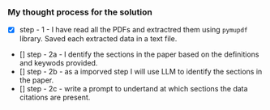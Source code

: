 ### My thought process for the solution


 - [x] step - 1 - I have read all the PDFs and extractred them using `pymupdf` library. Saved each extracted data in a text file.
  - [] step - 2a - I dentify the sections in the paper based on the definitions and keywods provided.
  - [] step - 2b - as a imporved step I will use LLM to identify the sections in the paper.
  - [] step - 2c - write a prompt to undertand at which sections the data citations are present.
